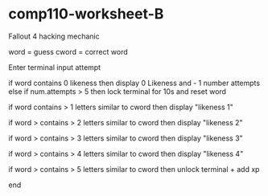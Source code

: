 # comp110-worksheet-B

Fallout 4 hacking mechanic

word = guess
cword = correct word

Enter terminal
input attempt

if word contains 0 likeness
	then display 0 Likeness and - 1 number attempts
		else if num.attempts > 5 then lock terminal for 10s and reset word

if word contains > 1 letters similar to cword then
	display "likeness 1"
	
if word > contains > 2 letters similar to cword then
	display "likeness 2"
	
if word > contains > 3 letters similar to cword then
	display "likeness 3"
	
if word > contains > 4 letters similar to cword then
	display "likeness 4"
	
if word > contains > 5 letters similar to cword then
	unlock terminal + add xp
	
end
